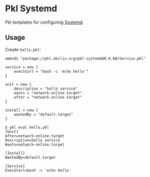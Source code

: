 # Pkl Systemd

Pkl templates for configuring [Systemd](https://systemd.io/).

## Usage

Create `hello.pkl`:

```pkl
amends "package://pkl.declix.org/pkl-systemd@0.0.6#/Service.pkl"

service = new {
    execStart = "bash -c 'echo hello'"
}

unit = new {
    description = "hello service"
    wants = "network-online.target"
    after = "network-online.target"
}

install = new { 
    wantedBy = "default.target" 
}
```

```text
$ pkl eval hello.pkl
[Unit]
After=network-online.target
Description=hello service
Wants=network-online.target

[Install]
WantedBy=default.target

[Service]
ExecStart=bash -c 'echo hello'
```
